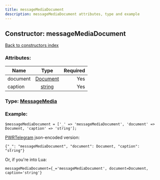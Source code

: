 ```yaml
---
title: messageMediaDocument
description: messageMediaDocument attributes, type and example
---
```

## Constructor: messageMediaDocument  
[Back to constructors index](index.md)



### Attributes:

| Name     |    Type       | Required |
|----------|:-------------:|---------:|
|document|[Document](../types/Document.md) | Yes|
|caption|[string](../types/string.md) | Yes|



### Type: [MessageMedia](../types/MessageMedia.md)


### Example:

```
$messageMediaDocument = ['_' => 'messageMediaDocument', 'document' => Document, 'caption' => 'string'];
```  

[PWRTelegram](https://pwrtelegram.xyz) json-encoded version:

```
{"_": "messageMediaDocument", "document": Document, "caption": "string"}
```


Or, if you're into Lua:  


```
messageMediaDocument={_='messageMediaDocument', document=Document, caption='string'}

```



